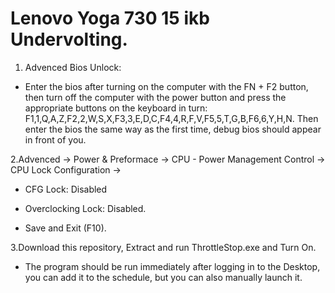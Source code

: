 # Lenovo Yoga 730 15 ikb Undervolting.

1. Advenced Bios Unlock:

* Enter the bios after turning on the computer with the FN + F2 button, then turn off the computer with the power button and press the appropriate buttons on the keyboard in turn: F1,1,Q,A,Z,F2,2,W,S,X,F3,3,E,D,C,F4,4,R,F,V,F5,5,T,G,B,F6,6,Y,H,N. Then enter the bios the same way as the first time, debug bios should appear in front of you.

2.Advenced -> Power & Preformace -> CPU - Power Management Control -> CPU Lock Configuration ->

* CFG Lock: Disabled

* Overclocking Lock: Disabled.

* Save and Exit (F10).

3.Download this repository, Extract and run ThrottleStop.exe and Turn On.

* The program should be run immediately after logging in to the Desktop, you can add it to the schedule, but you can also manually launch it.
